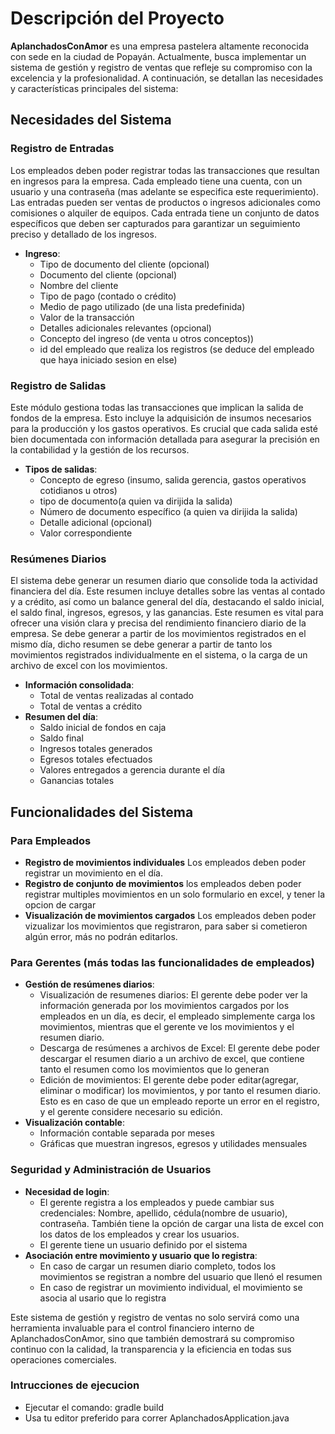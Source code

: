 # Descripción del Proyecto

**AplanchadosConAmor** es una empresa pastelera altamente reconocida con sede en la ciudad de Popayán. Actualmente, busca implementar un sistema de gestión y registro de ventas que refleje su compromiso con la excelencia y la profesionalidad. A continuación, se detallan las necesidades y características principales del sistema:

## Necesidades del Sistema

### Registro de Entradas

Los empleados deben poder registrar todas las transacciones que resultan en ingresos para la empresa. Cada empleado tiene una cuenta, con un usuario y una contraseña (mas adelante se especifica este requerimiento). Las entradas pueden ser ventas de productos o ingresos adicionales como comisiones o alquiler de equipos. Cada entrada tiene un conjunto de datos específicos que deben ser capturados para garantizar un seguimiento preciso y detallado de los ingresos.

- **Ingreso**:
  - Tipo de documento del cliente (opcional)
  - Documento  del cliente (opcional)
  - Nombre del cliente
  - Tipo de pago (contado o crédito)
  - Medio de pago utilizado (de una lista predefinida)
  - Valor de la transacción
  - Detalles adicionales relevantes (opcional)
  - Concepto del ingreso (de venta u otros conceptos))
  - id del empleado que realiza los registros (se deduce del empleado que haya iniciado sesion en else)

### Registro de Salidas

Este módulo gestiona todas las transacciones que implican la salida de fondos de la empresa. Esto incluye la adquisición de insumos necesarios para la producción y los gastos operativos. Es crucial que cada salida esté bien documentada con información detallada para asegurar la precisión en la contabilidad y la gestión de los recursos.

- **Tipos de salidas**:
  - Concepto de egreso (insumo, salida gerencia, gastos operativos cotidianos u otros)
  - tipo de documento(a quien va dirijida la salida)
  - Número de documento específico (a quien va dirijida la salida)
  - Detalle adicional (opcional)
  - Valor correspondiente

### Resúmenes Diarios

El sistema debe generar un resumen diario que consolide toda la actividad financiera del día. Este resumen incluye detalles sobre las ventas al contado y a crédito, así como un balance general del día, destacando el saldo inicial, el saldo final, ingresos, egresos, y las ganancias. Este resumen es vital para ofrecer una visión clara y precisa del rendimiento financiero diario de la empresa. Se debe generar a partir de los movimientos registrados en el mismo día, dicho resumen se debe generar a partir de tanto los movimientos registrados individualmente en el sistema, o la carga de un archivo de excel con los movimientos. 

- **Información consolidada**:
  - Total de ventas realizadas al contado
  - Total de ventas a crédito
- **Resumen del día**:
  - Saldo inicial de fondos en caja
  - Saldo final
  - Ingresos totales generados
  - Egresos totales efectuados
  - Valores entregados a gerencia durante el día
  - Ganancias totales

## Funcionalidades del Sistema

### Para Empleados
- **Registro de movimientos individuales** Los empleados deben poder registrar un movimiento en el día. 
- **Registro de conjunto de movimientos** los empleados deben poder registrar multiples movimientos en un solo formulario en excel, y tener la opcion de cargar 
- **Visualización de movimientos cargados** Los empleados deben poder vizualizar los movimientos que registraron, para saber si cometieron algún error, más no podrán editarlos. 

### Para Gerentes (más todas las funcionalidades de empleados)
- **Gestión de resúmenes diarios**:
  - Visualización de resumenes diarios: El gerente debe poder ver la información generada por los movimientos cargados por los empleados en un día, es decir, el empleado simplemente carga los movimientos, mientras que el gerente ve los movimientos y el resumen diario. 
  - Descarga de resúmenes a archivos de Excel: El gerente debe poder descargar el resumen diario a un archivo de excel, que contiene tanto el resumen como los movimientos que lo generan
  - Edición de movimientos: El gerente debe poder editar(agregar, eliminar o modificar) los movimientos, y por tanto el resumen diario. Esto es en caso de que un empleado reporte un error en el registro, y el gerente considere necesario su edición. 
- **Visualización contable**:
  - Información contable separada por meses
  - Gráficas que muestran ingresos, egresos y utilidades mensuales

### Seguridad y Administración de Usuarios
- **Necesidad de login**:
  - El gerente registra a los empleados y puede cambiar sus credenciales: Nombre, apellido, cédula(nombre de usuario), contraseña. También tiene la opción de cargar una lista de excel con los datos de los empleados y crear los usuarios. 
  - El gerente tiene un usuario definido por el sistema
- **Asociación entre movimiento y usuario que lo registra**:
  - En caso de cargar un resumen diario completo, todos los movimientos se registran a nombre del usuario que llenó el resumen
  - En caso de registrar un movimiento individual, el movimiento se asocia al usario que lo registra

Este sistema de gestión y registro de ventas no solo servirá como una herramienta invaluable para el control financiero interno de AplanchadosConAmor, sino que también demostrará su compromiso continuo con la calidad, la transparencia y la eficiencia en todas sus operaciones comerciales.

### Intrucciones de ejecucion
- Ejecutar el comando: gradle build
- Usa tu editor preferido para correr AplanchadosApplication.java
